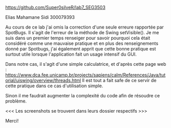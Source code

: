 https://github.com/Super0silveR/lab7_SEG3503

Elias Mahamane Sidi
300079393

Au cours de ce lab j'ai omis la correction d'une seule erreure rapportée par SpotBugs.
Il s'agit de l'erreur de la méthode de Swing setVisible(). Je me suis dans un premier
temps renseiger pour savoir pourquoi cela était considéré comme une mauvaise pratique
et en plus des renseignements donné par Spotbugs, j'ai également apprit que cette bonne
pratique est surtout utile lorsque l'application fait un usage intensif du GUI.

Dans notre cas, il s'agit d'une simple calculatrice, et d'après cette page web :
https://www.dca.fee.unicamp.br/projects/sapiens/calm/References/Java/tutorial/uiswing/overview/threads.html
Il est tout a fait safe de ce servir de cette pratique dans ce cas d'utilisation
simple.

Sinon il me faudrait augmenter la complexité du code afin de résoudre ce problème.

<<< Les screenshots se trouvent dans leurs dossier respectifs >>>

Merci!